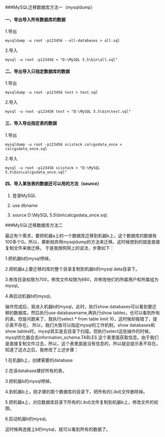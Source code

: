 ###MySQL迁移数据库方法一（mysqldump）

 #### 一、导出导入所有数据库的数据

1.导出

    mysqldump -u root -p123456 --all-databases > all.sql

2.导入

    mysql -u root -p123456 < "D:\MySQL 5.5\bin\all.sql"

#### 二、导出导入只指定数据库的数据

1.导出

    mysqldump -u root -p123456 test > test.sql

2.导入

    mysql -u root -p123456 test < "D:\MySQL 5.5\bin\test.sql"

#### 三、导入导出指定表的数据

1.导出

    mysqldump -u root -p123456 scistock calcgsdata_once > calcgsdata_once.sql

2.导入

    mysql -u root -p123456 scistock < "D:\MySQL 5.5\bin\calcgsdata_once.sql"

#### 四、导入某张表的数据还可以用的方法（source）

1. 登录MySQL

2. use dbname

3. source D:\\MySQL 5.5\\bin\\calcgsdata_once.sql;

###MySQL迁移数据库方法二

最近有个需求，要把机器a上的一个数据库迁移到机器b上，这个数据库的数据有100多个G。所以，果断抛弃用mysqldump的方法来迁移。这时候想到的就是直接复制文件来做迁移。 
于是我按照网上的说法，步骤如下： 

1.把机器b的mysql停掉。
 
2.把机器a上要迁移的库的整个目录复制到机器b的mysql data目录下。 

3.修改目录权限为700，修改文件权限为660，并修改他们的所属用户和所属组为mysql。 

4.再启动机器b的mysql。 

操作完成后，我进入机器b的mysql，此时，执行show databases可以看到要迁移的数据库。然后执行use databasename,再执行show tables，也可以看到所有的表。但是问题来了，我执行select * from table limit 10，这时候却报错了，提示表不存在。 
所以，我们大致可以指定mysql的工作机制，show databases和show tables时，mysql其实是去目录下扫描，但执行select这些操作的时候，mysql优化器会去information_schema.TABLES 这个表里面获取信息。由于我们是直接复制文件过去，所以，这个表里面是没有信息的，所以就会提示表不存在。 
知道了这点之后，我修改了上述步骤： 

1.在机器b上，创建需要的database 

2.在该database建好所有的表。 

3.把机器b的mysql停掉。 

4.到机器b上，刚才建的那个数据库的目录下，把所有的(.ibd)文件删除掉。 

5.把机器a上，对应数据库目录下所有的(.ibd)文件复制到机器b上，修改文件的权限。 

6.启动机器b的mysql。 

这时候再连接上b的mysql，就可以看到所有的数据了。

　　